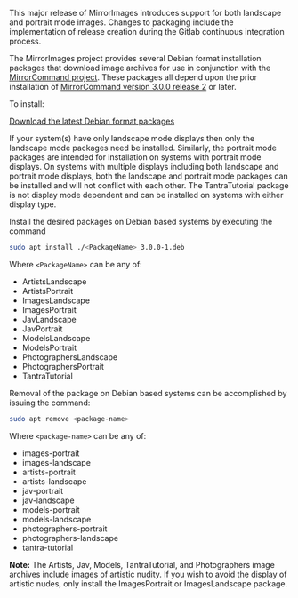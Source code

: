 This major release of MirrorImages introduces support for both landscape and portrait mode images. Changes to packaging include the implementation of release creation during the Gitlab continuous integration process.

The MirrorImages project provides several Debian format installation packages that download image archives for use in conjunction with the [MirrorCommand project](https://gitlab.com/doctorfree/MirrorCommand). These packages all depend upon the prior installation of [MirrorCommand version 3.0.0 release 2](https://gitlab.com/doctorfree/MirrorCommand/-/releases/v3.0.0r2) or later.

To install:

[Download the latest Debian format packages](https://gitlab.com/doctorfree/MirrorImages/-/releases)

If your system(s) have only landscape mode displays then only the landscape mode packages need be installed. Similarly, the portrait mode packages are intended for installation on systems with portrait mode displays. On systems with multiple displays including both landscape and portrait mode displays, both the landscape and portrait mode packages can be installed and will not conflict with each other. The TantraTutorial package is not display mode dependent and can be installed on systems with either display type.

Install the desired packages on Debian based systems by executing the command
```bash
sudo apt install ./<PackageName>_3.0.0-1.deb
```

Where `<PackageName>` can be any of:

- ArtistsLandscape
- ArtistsPortrait
- ImagesLandscape
- ImagesPortrait
- JavLandscape
- JavPortrait
- ModelsLandscape
- ModelsPortrait
- PhotographersLandscape
- PhotographersPortrait
- TantraTutorial

Removal of the package on Debian based systems can be accomplished by issuing the command:

```bash
sudo apt remove <package-name>
```

Where `<package-name>` can be any of:

- images-portrait
- images-landscape
- artists-portrait
- artists-landscape
- jav-portrait
- jav-landscape
- models-portrait
- models-landscape
- photographers-portrait
- photographers-landscape
- tantra-tutorial

**Note:** The Artists, Jav, Models, TantraTutorial, and Photographers image archives include images of artistic nudity. If you wish to avoid the display of artistic nudes, only install the ImagesPortrait or ImagesLandscape package.
